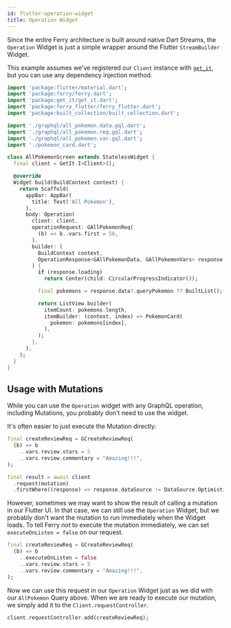 ```yaml
---
id: flutter-operation-widget
title: Operation Widget
---
```


Since the entire Ferry architecture is built around native Dart Streams, the `Operation` Widget is just a simple wrapper around the Flutter `StreamBuilder` Widget.

This example assumes we've registered our `Client` instance with [`get_it`](https://pub.dev/packages/get_it), but you can use any dependency injection method.

```dart
import 'package:flutter/material.dart';
import 'package:ferry/ferry.dart';
import 'package:get_it/get_it.dart';
import 'package:ferry_flutter/ferry_flutter.dart';
import 'package:built_collection/built_collection.dart';

import './graphql/all_pokemon.data.gql.dart';
import './graphql/all_pokemon.req.gql.dart';
import './graphql/all_pokemon.var.gql.dart';
import './pokemon_card.dart';

class AllPokemonScreen extends StatelessWidget {
  final client = GetIt.I<Client>();

  @override
  Widget build(BuildContext context) {
    return Scaffold(
      appBar: AppBar(
        title: Text('All Pokemon'),
      ),
      body: Operation(
        client: client,
        operationRequest: GAllPokemonReq(
          (b) => b..vars.first = 50,
        ),
        builder: (
          BuildContext context,
          OperationResponse<GAllPokemonData, GAllPokemonVars> response,
        ) {
          if (response.loading)
            return Center(child: CircularProgressIndicator());

          final pokemons = response.data?.queryPokemon ?? BuiltList();

          return ListView.builder(
            itemCount: pokemons.length,
            itemBuilder: (context, index) => PokemonCard(
              pokemon: pokemons[index],
            ),
          );
        },
      ),
    );
  }
}
```

## Usage with Mutations

While you can use the `Operation` widget with any GraphQL operation, including Mutations, you probably don't need to use the widget.

It's often easier to just execute the Mutation directly:

```dart
final createReviewReq = GCreateReviewReq(
  (b) => b
    ..vars.review.stars = 5
    ..vars.review.commentary = "Amazing!!!",
);

final result = await client
  .request(mutation)
  .firstWhere((response) => response.dataSource != DataSource.Optimistic);
```

However, sometimes we may want to show the result of calling a mutation in our Flutter UI. In that case, we can still use the `Operation` Widget, but we probably don't want the mutation to run immediately when the Widget loads. To tell Ferry _not_ to execute the mutation immediately, we can set `executeOnListen = false` on our request.

```dart
final createReviewReq = GCreateReviewReq(
  (b) => b
    ..executeOnListen = false
    ..vars.review.stars = 5
    ..vars.review.commentary = "Amazing!!!",
);
```

Now we can use this request in our `Operation` Widget just as we did with our `AllPokemon` Query above. When we are ready to execute our mutation, we simply add it to the `Client.requestController`.

```dart
client.requestController.add(createReviewReq);
```
